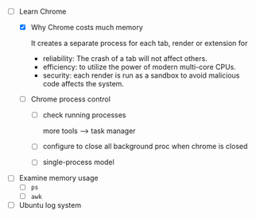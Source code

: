 - [ ] Learn Chrome
  - [x] Why Chrome costs much memory
    
    It creates a separate process for each tab, render or extension for
    - reliability: The crash of a tab will not affect others.
    - efficiency: to utilize the power of modern multi-core CPUs.
    - security: each render is run as a sandbox to avoid malicious code affects the system.    
  - [ ] Chrome process control
    - [ ] check running processes
      
      more tools --> task manager
      
    - [ ] configure to close all background proc when chrome is closed
    - [ ] single-process model  
- [ ] Examine memory usage
  - [ ] `ps`
  - [ ] `awk` 
- [ ] Ubuntu log system 
<!--stackedit_data:
eyJoaXN0b3J5IjpbLTIzMTc3MDc1NywtNjQwMjc1MDUzLDE5NT
kxMzQ2MjFdfQ==
-->